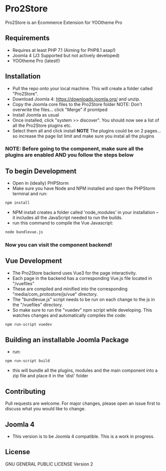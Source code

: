 # Pro2Store

Pro2Store is an Ecommerce Extension for YOOtheme Pro

## Requirements

- Requires at least PHP 7.1 (Aiming for PHP8.1 asap!)
- Joomla 4 (J3 Supported but not actively developed)
- YOOtheme Pro (latest!)

## Installation

- Pull the repo onto your local machine. This will create a folder called "Pro2Store".
- Download Joomla 4: https://downloads.joomla.org/ and unzip.
- Copy the Joomla core files to the Pro2Store folder NOTE: Don't overwrite the files… click "Merge" if promtped
- Install Joomla as usual
- Once installed, click "system >> discover". You should now see a list of all the Pro2Store plugins etc.
- Select them all and click install **NOTE** The plugins could be on 2 pages... so increase the page list limit and make sure you instal all the plugins


### NOTE: Before going to the component, make sure all the plugins are enabled AND you follow the steps below

## To begin Development

- Open in (ideally) PHPStorm
- Make sure you have Node and NPM installed and open the PHPStorm terminal and run:

```bash
npm install
```

- NPM install creates a folder called 'node_modules' in your installation – it includes all the JavaScript needed to run the builds.
- run this command to compile the Vue Javascript:

```bash
node bundlevue.js
```

### Now you can visit the component backend!

## Vue Development

- The Pro2Store backend uses Vue3 for the page interactivity. 
- Each page in the backend has a corresponding Vue.js file located in "/vuefiles"
- These are compiled and minified into the corresponding "media/com_protostore/js/vue" directory.
- The "bundlevue.js" script needs to be run on each change to the js in the "/vuefiles" directory.
- So make sure to run the "vuedev" npm script while developing. This watches changes and automatically compiles the code:

```bash
npm run-script vuedev
```

## Building an installable Joomla Package

- run:
```bash
npm run-script build
```
- this will bundle all the plugins, modules and the main component into a zip file and place it in the 'dist' folder

## Contributing
Pull requests are welcome. For major changes, please open an issue first to discuss what you would like to change.

## Joomla 4

- This version is to be Joomla 4 compatible. This is a work in progress.

## License
GNU GENERAL PUBLIC LICENSE Version 2
